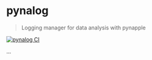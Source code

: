 # pynalog

> Logging manager for data analysis with pynapple


<!-- Badges: -->
[![pynalog CI](https://github.com/PeyracheLab/pynalog/actions/workflows/build.yaml/badge.svg)](https://github.com/PeyracheLab/pynalog/actions/workflows/build.yaml)

...
